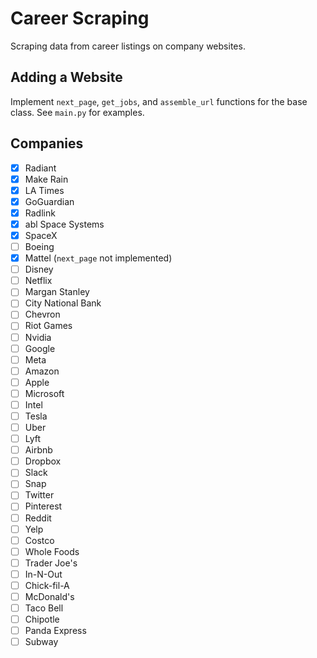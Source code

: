 # Career Scraping

Scraping data from career listings on company websites.

## Adding a Website

Implement `next_page`, `get_jobs`, and `assemble_url` functions for the base class. See `main.py` for examples.

## Companies

- [x] Radiant
- [x] Make Rain
- [x] LA Times
- [x] GoGuardian
- [x] Radlink
- [x] abl Space Systems
- [x] SpaceX
- [ ] Boeing
- [x] Mattel (`next_page` not implemented)
- [ ] Disney
- [ ] Netflix
- [ ] Margan Stanley
- [ ] City National Bank
- [ ] Chevron
- [ ] Riot Games
- [ ] Nvidia
- [ ] Google
- [ ] Meta
- [ ] Amazon
- [ ] Apple
- [ ] Microsoft
- [ ] Intel
- [ ] Tesla
- [ ] Uber
- [ ] Lyft
- [ ] Airbnb
- [ ] Dropbox
- [ ] Slack
- [ ] Snap
- [ ] Twitter
- [ ] Pinterest
- [ ] Reddit
- [ ] Yelp
- [ ] Costco
- [ ] Whole Foods
- [ ] Trader Joe's
- [ ] In-N-Out
- [ ] Chick-fil-A
- [ ] McDonald's
- [ ] Taco Bell
- [ ] Chipotle
- [ ] Panda Express
- [ ] Subway
